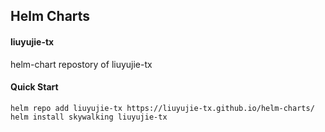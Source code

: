 ## Helm Charts

#### liuyujie-tx
helm-chart repostory of liuyujie-tx

#### Quick Start
```
helm repo add liuyujie-tx https://liuyujie-tx.github.io/helm-charts/
helm install skywalking liuyujie-tx
```
